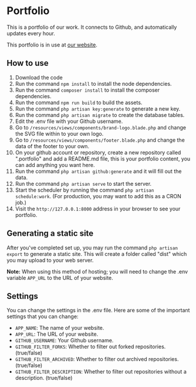 # Portfolio
This is a portfolio of our work. It connects to Github, and automatically updates every hour.

This portfolio is in use at [our website](https://lexian.dev).

## How to use
1. Download the code
2. Run the command ``npm install`` to install the node dependencies.
3. Run the command ``composer install`` to install the composer dependencies.
4. Run the command ``npm run build`` to build the assets.
5. Run the command ``php artisan key:generate`` to generate a new key.
6. Run the command ``php artisan migrate`` to create the database tables.
7. Edit the .env file with your Github username.
8. Go to ``/resources/views/components/brand-logo.blade.php`` and change the SVG file within to your own logo.
9. Go to ``/resources/views/components/footer.blade.php`` and change the data of the footer to your own.
10. On your github account or repository, create a new repository called ".portfolio" and add a README.md file, this is your portfolio content, you can add anything you want here.
11. Run the command ``php artisan github:generate`` and it will fill out the data.
12. Run the command ``php artisan serve`` to start the server.
13. Start the scheduler by running the command ``php artisan schedule:work``. (For production, you may want to add this as a CRON job.)
14. Visit the ``http://127.0.0.1:8000`` address in your browser to see your portfolio.

## Generating a static site
After you've completed set up, you may run the command ``php artisan export`` to generate a static site. This will create a folder called "dist" which you may upload to your web server.

**Note:** When using this method of hosting; you will need to change the .env variable ``APP_URL`` to the URL of your website.

## Settings
You can change the settings in the .env file. Here are some of the important settings that you can change:

- ``APP_NAME``: The name of your website.
- ``APP_URL``: The URL of your website.
- ``GITHUB_USERNAME``: Your Github username.
- ``GITHUB_FILTER_FORKS``: Whether to filter out forked repositories. (true/false)
- ``GITHUB_FILTER_ARCHIVED``: Whether to filter out archived repositories. (true/false)
- ``GITHUB_FILTER_DESCRIPTION``: Whether to filter out repositories without a description. (true/false)